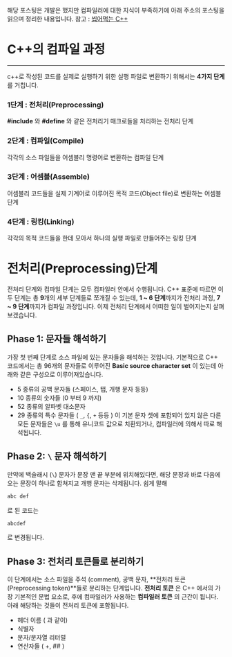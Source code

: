 해당 포스팅은 개발은 했지만 컴파일러에 대한 지식이 부족하기에 아래 주소의 포스팅을 읽으며 정리한 내용입니다.
참고 : [씹어먹는 C++](https://modoocode.com/319)

# C++의 컴파일 과정
---
c++로 작성된 코드를 실제로 실행하기 위한 실행 파일로 변환하기 위해서는 **4가지 단계**를 거칩니다.
### 1단계 : 전처리(Preprocessing)
**\#include** 와 **\#define** 와 같은 전처리기 매크로들을 처리하는 전처리 단계
### 2단계 : 컴파일(Compile)
각각의 소스 파일들을 어셈블리 명령어로 변환하는 컴파일 단계
### 3단계 : 어셈블(Assemble)
어셈블리 코드들을 실제 기계어로 이루어진 목적 코드(Object file)로 변환하는 어셈블 단계
### 4단계 : 링킹(Linking)
각각의 목적 코드들을 한데 모아서 하나의 실행 파일로 만들어주는 링킹 단계

# 전처리(Preprocessing)단계
전처리 단계와 컴파일 단계는 모두 컴파일러 안에서 수행됩니다. C++ 표준에 따르면 이 두 단계는 총 **9**개의 세부 단계들로 쪼개질 수 있는데,
**1 ~ 6 단계**까지가 전처리 과정, 
**7 ~ 9 단계**까지가 컴파일 과정입니다.
이제 전처리 단계에서 어떠한 일이 벌어지는지 살펴보겠습니다.

## Phase 1: 문자들 해석하기
가장 첫 번째 단계로 소스 파일에 있는 문자들을 해석하는 것입니다. 기본적으로 C++ 코드에서는 총 96개의 문자들로 이루어진 **Basic source character set** 이 있는데 아래와 같은 구성으로 이루어져있습니다.
- 5 종류의 공백 문자들 (스페이스, 탭, 개행 문자 등등)
- 10 종류의 숫자들 (0 부터 9 까지)
- 52 종류의 알파벳 대소문자
- 29 종류의 특수 문자들 ( ```_```, ```{```, ```+``` 등등 )
이 기본 문자 셋에 포함되어 있지 않은 다른 모든 문자들은 ```\u``` 를 통해 유니코드 값으로 치환되거나, 컴파일러에 의해서 따로 해석됩니다.

## Phase 2: ```\``` 문자 해석하기
만약에 백슬래시 (```\```) 문자가 문장 맨 끝 부분에 위치해있다면, 해당 문장과 바로 다음에 오는 문장이 하나로 합쳐지고 개행 문자는 삭제됩니다. 쉽게 말해
```c++
abc def
```
로 된 코드는
```c++
abcdef
```
로 변경됩니다.

## Phase 3: 전처리 토큰들로 분리하기
이 단계에서는 소스 파일을 주석 (comment), 공백 문자, **전처리 토큰(Preprocessing token)**들로 분리하는 단계입니다.
**전처리 토큰** 은 C++ 에서의 가장 기본적인 문법 요소로, 후에 컴파일러가 사용하는 **컴파일러 토큰** 의 근간이 됩니다. 아래 해당하는 것들이 전처리 토큰에 포함됩니다.
- 헤더 이름 ( <iostream> 과 같이)
- 식별자
- 문자/문자열 리터럴
- 연산자들 ( +, ## )